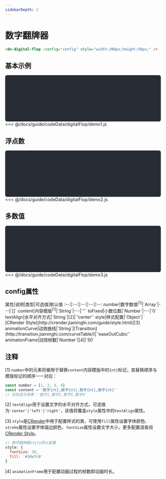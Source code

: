 ```yaml
---
sidebarDepth: 2
---
```


# 数字翻牌器

<react-page-btn />

```html
<dv-digital-flop :config="config" style="width:200px;height:50px;" />
```
<click-to-copy :info="digitalFlopTag" />

## 基本示例

<div class="chart-container" style="height: 150px;">
  <for-digital-flop :data="digitalFlop1" />
</div>

<fold-box title="点击以展示/隐藏config数据">
<<< @/docs/guide/codeData/digitalFlop/demo1.js
</fold-box>

## 浮点数

<div class="chart-container" style="height: 150px;">
  <for-digital-flop :data="digitalFlop2" />
</div>

<fold-box title="点击以展示/隐藏config数据">
<<< @/docs/guide/codeData/digitalFlop/demo2.js
</fold-box>

## 多数值

<div class="chart-container" style="height: 150px;">
  <for-digital-flop :data="digitalFlop3" />
</div>

<fold-box title="点击以展示/隐藏config数据">
<<< @/docs/guide/codeData/digitalFlop/demo3.js
</fold-box>

## config属性

<full-width-table>
属性|说明|类型|可选值|默认值
:--:|:--:|:--:|:--:|:--:
number|数字数值<sup>[1]</sup>|`Array<Number>`|---|`[]`
content|内容模版<sup>[1]</sup>|`String`|---|`''`
toFixed|小数位数|`Number`|---|`0`
textAlign|水平对齐方式|`String`|[2]|`'center'`
style|样式配置|`Object`|[CRender Style](http://crender.jiaminghi.com/guide/style.html)|[3]
animationCurve|动效曲线|`String`|[Transition](http://transition.jiaminghi.com/curveTable/)|`'easeOutCubic'`
animationFrame|动效帧数|`Number`|[4]|`50`
</full-width-table>

## 注释

[1] `number`中的元素将被用于替换`content`内容模版中的`{nt}`标记，其替换顺序与模版标记的顺序一一对应：

```js
const number = [1, 2, 3, 4]
const content = '数字{nt},数字{nt},数字{nt},数字{nt}'
// 实际显示效果：'数字1,数字2,数字3,数字4'
```

[2] `textAlign`用于设置文字的水平对齐方式，可选值为`'center'|'left'|'right'`，该值将覆盖`style`属性中的`textAlign`属性。

[3] `style`是[CRender](http://crender.jiaminghi.com)中用于配置样式的类，可使用`fill`属性设置字体颜色、`stroke`属性设置字体描边颜色、`fontSize`属性设置文字大小，更多配置请查阅[CRender Style](http://crender.jiaminghi.com/guide/style.html)。

```js
// 数字翻牌器style默认配置
style: {
  fontSize: 30,
  fill: '#3de7c9'
}
```

[4] `animationFrame`用于配置动画过程的帧数即动画时长。

<script>
import digitalFlop from './codeData/digitalFlop/index.js'

export default {
  data () {
    return {
      digitalFlopTag: '<dv-digital-flop :config="config" style="width:100px;height:50px;" />',

      ...digitalFlop
    }
  }
}
</script>

<style>
.chart-container {
  position: relative;
  height: 300px;
  background-color: #282c34;
  overflow: hidden;
  border-radius: 6px;
  display: flex;
  justify-content: center;
  align-items: center;
  color: #7ec699;
  font-weight: bold;
}
</style>